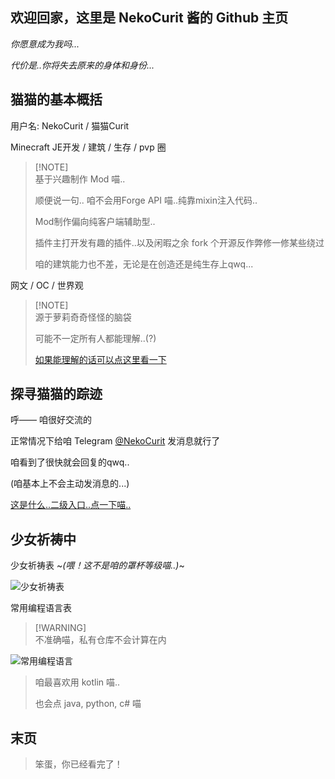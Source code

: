 ## 欢迎回家，这里是 NekoCurit 酱的 Github 主页

*你愿意成为我吗...*

*代价是..你将失去原来的身体和身份...*

## 猫猫的基本概括

用户名: NekoCurit / 猫猫Curit

Minecraft JE开发 / 建筑 / 生存 / pvp 圈

> [!NOTE]\
> 基于兴趣制作 Mod 喵..
>
> 顺便说一句.. 咱不会用Forge API 喵..纯靠mixin注入代码..
>
> Mod制作偏向纯客户端辅助型..
>
> 插件主打开发有趣的插件..以及闲暇之余 fork 个开源反作弊修一修某些绕过
>
> 咱的建筑能力也不差，无论是在创造还是纯生存上qwq...

网文 / OC / 世界观

> [!NOTE]\
> 源于萝莉奇奇怪怪的脑袋
>
> 可能不一定所有人都能理解..(?)
>
> [如果能理解的话可以点这里看一下](https://github.com/NekoCurit/NekoCurit/blob/main/ABOUT.md)

## 探寻猫猫的踪迹

呼—— 咱很好交流的

正常情况下给咱 Telegram [@NekoCurit](https://t.me/NekoCurit) 发消息就行了

咱看到了很快就会回复的qwq..

(咱基本上不会主动发消息的...)

[这是什么..二级入口..点一下喵..](https://github.com/NekoCurit/NekoCurit/blob/main/CONTANTS.md)

## 少女祈祷中

少女祈祷表 ~*(喂！这不是咱的罩杯等级喵..)*~

![少女祈祷表](https://github-readme-stats.vercel.app/api?username=NekoCurit&show_icons=true&theme=radical)

常用编程语言表

> [!WARNING]\
> 不准确喵，私有仓库不会计算在内

![常用编程语言](https://github-readme-stats.vercel.app/api/top-langs/?username=NekoCurit&layout=compact&theme=radical)

> 咱最喜欢用 kotlin 喵..
>
> 也会点 java, python, c# 喵

## 末页

> 笨蛋，你已经看完了！
